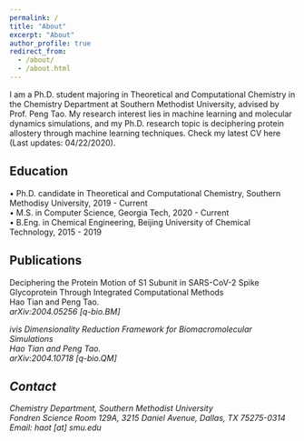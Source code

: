 ```yaml
---
permalink: /
title: "About"
excerpt: "About"
author_profile: true
redirect_from: 
  - /about/
  - /about.html
---
```


I am a Ph.D. student majoring in Theoretical and Computational Chemistry in the <a style="text-decoration:none" href="https://www.smu.edu/chemistry">Chemistry Department</a> at <a style="text-decoration:none" href="https://www.smu.edu">Southern Methodist University</a>, advised by Prof. <a style="text-decoration:none" href="http://faculty.smu.edu/ptao/">Peng Tao</a>. My research interest lies in machine learning and molecular dynamics simulations, and my Ph.D. research topic is deciphering protein allostery through machine learning techniques. Check my latest CV <a style="text-decoration:none" href="https://github.com/HTian1997/htian1997.github.io/blob/master/files/CV.pdf">here</a> (Last updates: 04/22/2020). 


## Education
&#8226; Ph.D. candidate in Theoretical and Computational Chemistry, Southern Methodisy University, 2019 - Current <br>
&#8226; M.S. in Computer Science, Georgia Tech, 2020 - Current <br>
&#8226; B.Eng. in Chemical Engineering, Beijing University of Chemical Technology, 2015 - 2019 <br>


## Publications
Deciphering the Protein Motion of S1 Subunit in SARS-CoV-2 Spike Glycoprotein Through Integrated Computational Methods <br> 
Hao Tian and Peng Tao. <br> 
<i>arXiv:2004.05256 [q-bio.BM]

ivis Dimensionality Reduction Framework for Biomacromolecular Simulations <br> 
Hao Tian and Peng Tao.<br>
<i>arXiv:2004.10718 [q-bio.QM]


## Contact
Chemistry Department, Southern Methodist University<br>
Fondren Science Room 129A, 3215 Daniel Avenue, Dallas, TX 75275-0314<br>
Email: haot [at] smu.edu

